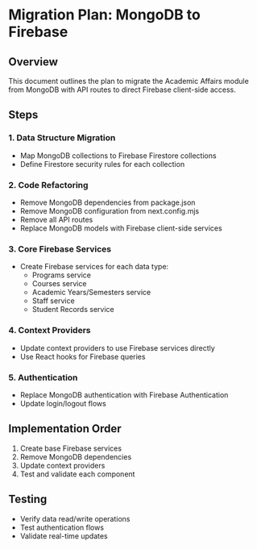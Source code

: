 # Migration Plan: MongoDB to Firebase

## Overview
This document outlines the plan to migrate the Academic Affairs module from MongoDB with API routes to direct Firebase client-side access.

## Steps

### 1. Data Structure Migration
- Map MongoDB collections to Firebase Firestore collections
- Define Firestore security rules for each collection

### 2. Code Refactoring
- Remove MongoDB dependencies from package.json
- Remove MongoDB configuration from next.config.mjs
- Remove all API routes
- Replace MongoDB models with Firebase client-side services

### 3. Core Firebase Services
- Create Firebase services for each data type:
  - Programs service
  - Courses service  
  - Academic Years/Semesters service
  - Staff service
  - Student Records service

### 4. Context Providers
- Update context providers to use Firebase services directly
- Use React hooks for Firebase queries

### 5. Authentication
- Replace MongoDB authentication with Firebase Authentication
- Update login/logout flows

## Implementation Order
1. Create base Firebase services
2. Remove MongoDB dependencies
3. Update context providers
4. Test and validate each component

## Testing
- Verify data read/write operations
- Test authentication flows
- Validate real-time updates 